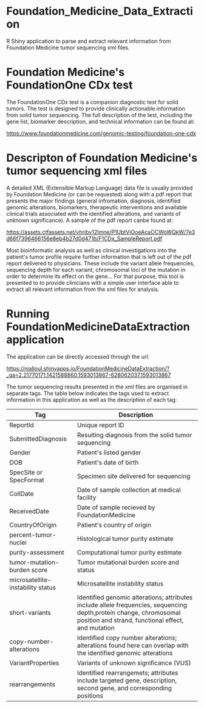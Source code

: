 # Foundation_Medicine_Data_Extraction
R Shiny application to parse and extract relevant information from Foundation Medicine tumor sequencing xml files. 

# Foundation Medicine's FoundationOne CDx test

The FoundationOne CDx test is a companion diagnostic test for solid tumors. The test is designed to provide clinically actionable information from solid tumor sequencing. The full description of the test, including the gene list, biomarker description, and technical information can be found at:

https://www.foundationmedicine.com/genomic-testing/foundation-one-cdx

# Descripton of Foundation Medicine's tumor sequencing xml files

A detailed XML (Extensible Markup Language) data file is usually provided by Foundation Medicine (or can be requested) along with a pdf report that presents the major findings (general infromation, diagnosis, identified genomic alterations, biomarkers, therapeutic interventions and available clinical trials associated with the identified alterations, and variants of unknown significance). A sample of the pdf report canbe found at:

https://assets.ctfassets.net/vhribv12lmne/P1UbtVjOoeAcaOCWoWQkW/7e3d66f7396466156e8eb4b27d0d471b/F1CDx_SampleReport.pdf

Most bioinformatic analysis as well as clinical investigations into the patient's tumor profile require further information that is left out of the pdf report delivered to physicians. These include the variant allele frequencies, sequencing depth for each variant, chromosomal loci of the mutation in order to determine its effect on the gene... 
For that purpose, this tool is presented to to provide clinicians with a simple user interface able to extract all relevant information from the xml files for analysis.

# Running FoundationMedicineDataExtraction application

The application can be directly accessed through the url:

https://njalloul.shinyapps.io/FoundationMedicineDataExtraction/?_ga=2.21770171.1421588860.1593013867-628062037.1593013867

The tumor sequencing results presented in the xml files are organised in separate tags. The table below indicates the tags used to extract information in this application as well as the description of each tag:

| Tag | Description |
| --- | --- |
| ReportId | Unique report ID |
| SubmittedDiagnosis | Resulting diagnosis from the solid tumor sequencing |
| Gender | Patient's listed gender |
| DOB | Patient's date of birth |
| SpecSite or SpecFormat | Specimen site delivered for sequencing |
| CollDate | Date of sample collection at medical facility |
| ReceivedDate | Date of sample recieved by FoundationMedicine |
| CountryOfOrigin | Patient's country of origin |
| percent-tumor-nuclei | Histological tumor purity estimate |
| purity-assessment | Computational tumor purity estimate |
| tumor-mutation-burden score | Tumor mutational burden score and status |
| microsatellite-instability status | Microsatellite instability status |
| short-variants | Identified genomic alterations; attributes include allele frequencies, sequencing depth,protein change, chromosomal position and strand, functional effect, and mutation |
| copy-number-alterations | Identified copy number alterations; alterations found here can overlap with the identified genomic alterations |
| VariantProperties | Variants of unknown significance (VUS) |
| rearrangements | Identified rearrangemets; attributes include targeted gene, description, second gene, and corresponding positions |




